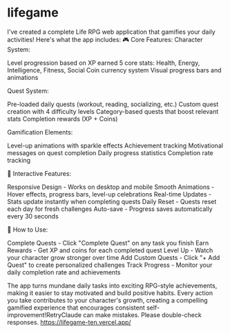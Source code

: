 # lifegame
I've created a complete Life RPG web application that gamifies your daily activities! Here's what the app includes:
🎮 Core Features:
Character System:

Level progression based on XP earned
5 core stats: Health, Energy, Intelligence, Fitness, Social
Coin currency system
Visual progress bars and animations

Quest System:

Pre-loaded daily quests (workout, reading, socializing, etc.)
Custom quest creation with 4 difficulty levels
Category-based quests that boost relevant stats
Completion rewards (XP + Coins)

Gamification Elements:

Level-up animations with sparkle effects
Achievement tracking
Motivational messages on quest completion
Daily progress statistics
Completion rate tracking

🌟 Interactive Features:

Responsive Design - Works on desktop and mobile
Smooth Animations - Hover effects, progress bars, level-up celebrations
Real-time Updates - Stats update instantly when completing quests
Daily Reset - Quests reset each day for fresh challenges
Auto-save - Progress saves automatically every 30 seconds

🎯 How to Use:

Complete Quests - Click "Complete Quest" on any task you finish
Earn Rewards - Get XP and coins for each completed quest
Level Up - Watch your character grow stronger over time
Add Custom Quests - Click "+ Add Quest" to create personalized challenges
Track Progress - Monitor your daily completion rate and achievements

The app turns mundane daily tasks into exciting RPG-style achievements, making it easier to stay motivated and build positive habits. Every action you take contributes to your character's growth, creating a compelling gamified experience that encourages consistent self-improvement!RetryClaude can make mistakes. Please double-check responses.
https://lifegame-ten.vercel.app/
